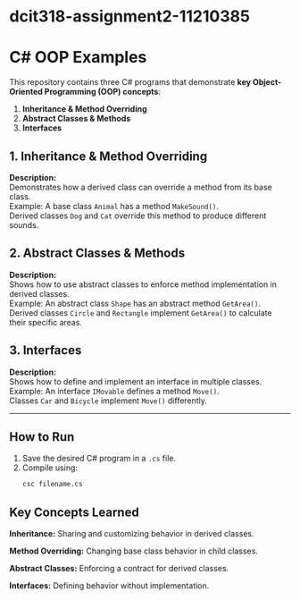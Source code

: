 # dcit318-assignment2-11210385

# C# OOP Examples

This repository contains three C# programs that demonstrate **key Object-Oriented Programming (OOP) concepts**:

1. **Inheritance & Method Overriding**  
2. **Abstract Classes & Methods**  
3. **Interfaces**  


## 1. Inheritance & Method Overriding
**Description:**  
Demonstrates how a derived class can override a method from its base class.  
Example: A base class `Animal` has a method `MakeSound()`.  
Derived classes `Dog` and `Cat` override this method to produce different sounds.


## 2. Abstract Classes & Methods
**Description:**  
Shows how to use abstract classes to enforce method implementation in derived classes.  
Example: An abstract class `Shape` has an abstract method `GetArea()`.  
Derived classes `Circle` and `Rectangle` implement `GetArea()` to calculate their specific areas.


## 3. Interfaces
**Description:**  
Shows how to define and implement an interface in multiple classes.  
Example: An interface `IMovable` defines a method `Move()`.  
Classes `Car` and `Bicycle` implement `Move()` differently.

---

## How to Run
1. Save the desired C# program in a `.cs` file.
2. Compile using:
   ```bash
   csc filename.cs

## Key Concepts Learned
**Inheritance:** Sharing and customizing behavior in derived classes.

**Method Overriding:** Changing base class behavior in child classes.

**Abstract Classes:** Enforcing a contract for derived classes.

**Interfaces:** Defining behavior without implementation.